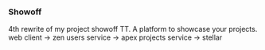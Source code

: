 ### Showoff
4th rewrite of my project showoff TT.
A platform to showcase your projects.
web client -> zen
users service -> apex
projects service -> stellar


